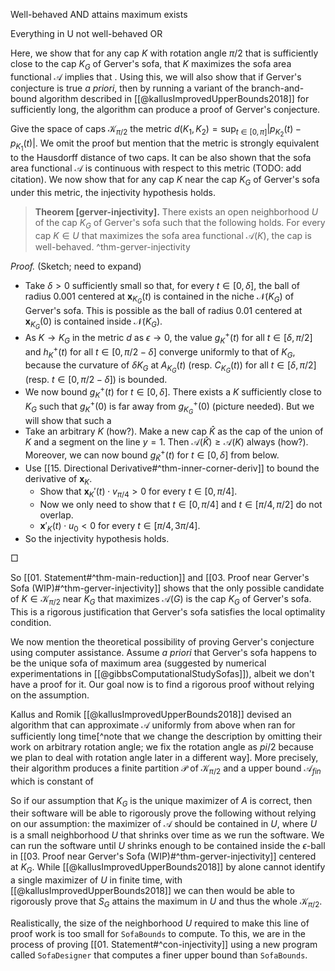 Well-behaved AND attains maximum exists

Everything in U not well-behaved OR 

Here, we show that for any cap $K$ with rotation angle $\pi/2$ that is sufficiently close to the cap $K_G$ of Gerver's sofa, that $K$ maximizes the sofa area functional $\mathcal{A}$ implies that . Using this, we will also show that if Gerver's conjecture is true _a priori_, then by running a variant of the branch-and-bound algorithm described in [[@kallusImprovedUpperBounds2018]] for sufficiently long, the algorithm can produce a proof of Gerver's conjecture.

Give the space of caps $\mathcal{K}_{\pi/2}$ the metric $d(K_1, K_2) = \sup_{t \in [0, \pi]} \left| p_{K_2}(t) - p_{K_1}(t) \right|$. We omit the proof but mention that the metric is strongly equivalent to the Hausdorff distance of two caps. It can be also shown that the sofa area functional $\mathcal{A}$ is continuous with respect to this metric (TODO: add citation). We now show that for any cap $K$ near the cap $K_G$ of Gerver's sofa under this metric, the injectivity hypothesis holds.

> __Theorem [gerver-injectivity].__ There exists an open neighborhood $U$ of the cap $K_G$ of Gerver's sofa such that the following holds. For every cap $K \in U$ that maximizes the sofa area functional $\mathcal{A}(K)$, the cap is well-behaved. ^thm-gerver-injectivity

_Proof._ (Sketch; need to expand)

- Take $\delta > 0$ sufficiently small so that, for every $t \in [0, \delta]$, the ball of radius 0.001 centered at $\mathbf{x}_{K_G}(t)$ is contained in the niche $\mathcal{N}(K_G)$ of Gerver's sofa. This is possible as the ball of radius 0.01 centered at $\mathbf{x}_{K_G}(0)$ is contained inside $\mathcal{N}(K_G)$.
- As $K \to K_G$ in the metric $d$ as $\epsilon \to 0$, the value $g^+_K(t)$ for all $t \in [\delta, \pi/2]$ and $h^+_K(t)$ for all $t \in [0, \pi/2 - \delta]$ converge uniformly to that of $K_G$, because the curvature of $\delta K_G$ at $A_{K_G}(t)$ (resp. $C_{K_G}(t)$) for all $t \in [\delta, \pi/2]$ (resp. $t \in [0, \pi/2 - \delta]$) is bounded.
- We now bound $g_K^+(t)$ for $t \in [0, \delta]$. There exists a $K$ sufficiently close to $K_G$ such that $g_K^+(0)$ is far away from $g_{K_G}^+(0)$ (picture needed). But we will show that such a 
- Take an arbitrary $K$ (how?). Make a new cap $\hat{K}$ as the cap of the union of $K$ and a segment on the line $y=1$. Then $\mathcal{A}(\hat{K}) \geq \mathcal{A}(K)$ always (how?). Moreover, we can now bound $g_{\hat{K}}^+(t)$ for $t \in [0, \delta]$ from below.
- Use [[15. Directional Derivative#^thm-inner-corner-deriv]] to bound the derivative of $\mathbf{x}_K$.
	- Show that $\mathbf{x}_K'(t) \cdot v_{\pi/4} > 0$ for every $t \in [0, \pi/4]$.
	- Now we only need to show that $t \in [0, \pi/4]$ and $t \in [\pi/4, \pi/2]$ do not overlap.
	- $\mathbf{x}'_K(t) \cdot u_0 < 0$ for every $t \in [\pi/4, 3\pi/4]$.
- So the injectivity hypothesis holds.

□

So [[01. Statement#^thm-main-reduction]] and [[03. Proof near Gerver's Sofa (WIP)#^thm-gerver-injectivity]] shows that the only possible candidate of $K \in \mathcal{K}_{\pi/2}$ near $K_G$ that maximizes $\mathcal{A}(G)$ is the cap $K_G$ of Gerver's sofa. This is a rigorous justification that Gerver's sofa satisfies the local optimality condition.

We now mention the theoretical possibility of proving Gerver's conjecture using computer assistance. Assume _a priori_ that Gerver's sofa happens to be the unique sofa of maximum area (suggested by numerical experimentations in [[@gibbsComputationalStudySofas]]), albeit we don't have a proof for it. Our goal now is to find a rigorous proof without relying on the assumption. 

Kallus and Romik [[@kallusImprovedUpperBounds2018]] devised an algorithm that can approximate $\mathcal{A}$ uniformly from above when ran for sufficiently long time[^note that we change the description by omitting their work on arbitrary rotation angle; we fix the rotation angle as $pi/2$ because we plan to deal with rotation angle later in a different way]. More precisely, their algorithm produces a finite partition $\mathcal{P}$ of $\mathcal{K}_{\pi/2}$ and a upper bound $\mathcal{A}_{fin}$ which is constant of 

So if our assumption that $K_G$ is the unique maximizer of $A$ is correct, then their software will be able to rigorously prove the following without relying on our assumption: the maximizer of $\mathcal{A}$ should be contained in $U$, where $U$ is a small neighborhood $U$ that shrinks over time as we run the software. We can run the software until $U$ shrinks enough to be contained inside the $\epsilon$-ball in [[03. Proof near Gerver's Sofa (WIP)#^thm-gerver-injectivity]] centered at $K_G$. While [[@kallusImprovedUpperBounds2018]] by alone cannot identify a single maximizer of $U$ in finite time, with [[@kallusImprovedUpperBounds2018]] we can then would be able to rigorously prove that $S_G$ attains the maximum in $U$ and thus the whole $\mathcal{K}_{\pi/2}$.

Realistically, the size of the neighborhood $U$ required to make this line of proof work is too small for `SofaBounds` to compute. To this, we are in the process of proving [[01. Statement#^con-injectivity]] using a new program called `SofaDesigner` that computes a finer upper bound than `SofaBounds`.